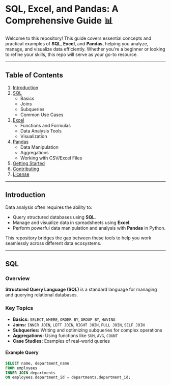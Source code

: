# SQL, Excel, and Pandas: A Comprehensive Guide 📊

Welcome to this repository! This guide covers essential concepts and practical examples of **SQL**, **Excel**, and **Pandas**, helping you analyze, manage, and visualize data efficiently. Whether you're a beginner or looking to refine your skills, this repo will serve as your go-to resource.

---

## Table of Contents
1. [Introduction](#introduction)
2. [SQL](#sql)
   - Basics
   - Joins
   - Subqueries
   - Common Use Cases
3. [Excel](#excel)
   - Functions and Formulas
   - Data Analysis Tools
   - Visualization
4. [Pandas](#pandas)
   - Data Manipulation
   - Aggregations
   - Working with CSV/Excel Files
5. [Getting Started](#getting-started)
6. [Contributing](#contributing)
7. [License](#license)

---

## Introduction
Data analysis often requires the ability to:
- Query structured databases using **SQL**.
- Manage and visualize data in spreadsheets using **Excel**.
- Perform powerful data manipulation and analysis with **Pandas** in Python.

This repository bridges the gap between these tools to help you work seamlessly across different data ecosystems.

---

## SQL
### Overview
**Structured Query Language (SQL)** is a standard language for managing and querying relational databases.

### Key Topics
- **Basics:** `SELECT`, `WHERE`, `ORDER BY`, `GROUP BY`, `HAVING`
- **Joins:** `INNER JOIN`, `LEFT JOIN`, `RIGHT JOIN`, `FULL JOIN`, `SELF JOIN`
- **Subqueries:** Writing and optimizing subqueries for complex operations
- **Aggregations:** Using functions like `SUM`, `AVG`, `COUNT`
- **Case Studies:** Examples of real-world queries

#### Example Query
```sql
SELECT name, department_name
FROM employees
INNER JOIN departments
ON employees.department_id = departments.department_id;
